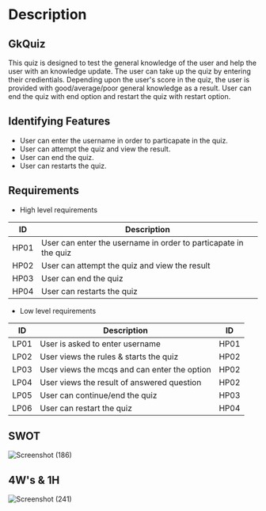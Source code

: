 # Description

## GkQuiz

This quiz is designed to test the general knowledge of the user and help the user with an knowledge update. The user can take up
the quiz by entering their credientials. Depending upon the user's score in the quiz, the user is provided with good/average/poor
general knowledge as a result. User can end the quiz with end option and restart the quiz with restart option.

## Identifying Features

* User can enter the username in order to particapate in the quiz.
* User can attempt the quiz and view the result.
* User can end the quiz.
* User can restarts the quiz.

## Requirements

* High level requirements

| ID | Description  |
|----|-----------------------------------------------------------------|
|HP01| User can enter the username in order to particapate in the quiz |
|HP02| User can attempt the quiz and view the result |
|HP03| User can end the quiz |
|HP04| User can restarts the quiz |

* Low level requirements

| ID | Description  | ID |
|----|-------------------------------------------------|----|
|LP01| User is asked to enter username |HP01|
|LP02| User views the rules & starts the quiz |HP02|
|LP03| User views the mcqs and can enter the option |HP02|
|LP04| User views the result of answered question |HP02|
|LP05| User can continue/end the quiz |HP03|
|LP06| User can restart the quiz |HP04|

## SWOT

![Screenshot (186)](https://user-images.githubusercontent.com/42509490/155878024-1384f841-5e8b-4d19-9057-dc800e41b0dc.png)

## 4W's & 1H

 ![Screenshot (241)](https://user-images.githubusercontent.com/42509490/155877473-1f0cc0c6-483a-4a7a-8092-a8d0c6952a86.png)
